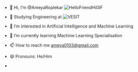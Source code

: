 - 👋 Hi, I’m @AmeyaRoplekar
  ![HelloFriendHiGIF](https://github.com/AmeyaRoplekar/AmeyaRoplekar/assets/160168176/f085758f-2be3-4197-aaba-9f45e21a8782)

- 🏫 Studying Engineering at ![VESIT](https://vesit.ves.ac.in/)
- 👀 I’m interested in Artificial Intelligence and Machine Learning
- 🌱 I’m currently learning Machine Learning Specialisation 
- 📫 How to reach me ameya0103@gmail.com
- 😄 Pronouns: He/Him
-  

<!---
AmeyaRoplekar/AmeyaRoplekar is a ✨ special ✨ repository because its `README.md` (this file) appears on your GitHub profile.
You can click the Preview link to take a look at your changes.
--->
